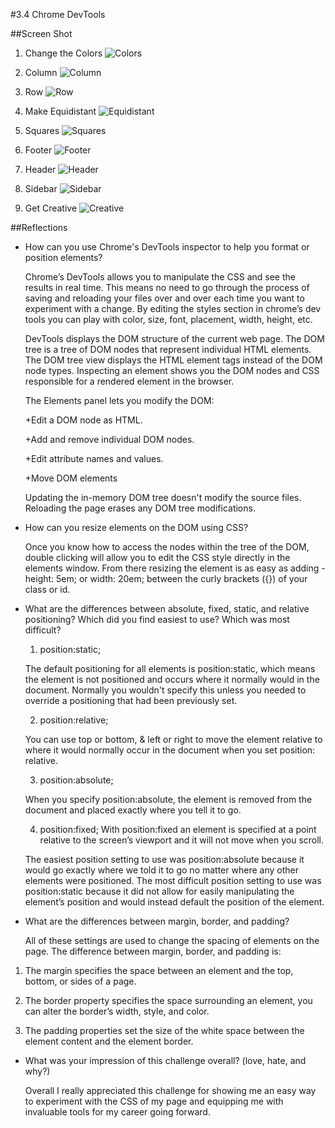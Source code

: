 #3.4 Chrome DevTools

##Screen Shot

1. Change the Colors
![Colors](./imgs/1.ChangeColors.png)

2. Column
![Column](./imgs/2.Columns.png)

3. Row
![Row](./imgs/3.Rows.png)

4. Make Equidistant
![Equidistant](./imgs/4.MakeEquidistant.png)

5. Squares
![Squares](./imgs/5.Squares.png)

6. Footer
![Footer](./imgs/6.Footer.png)

7. Header
![Header](./imgs/7.Header.png)

8. Sidebar
![Sidebar](./imgs/8.Sidebar.png)

9. Get Creative
![Creative](./imgs/9.GetCreative.png)



##Reflections

* How can you use Chrome's DevTools inspector to help you format or position elements?

  Chrome’s DevTools allows you to manipulate the CSS and see the results in real time. This means no need to go through the process of saving and reloading your files over and over each time you want to experiment with a change. By editing the styles section in chrome’s dev tools you can play with color, size, font, placement, width, height, etc.

  DevTools displays the DOM structure of the current web page. The DOM tree is a tree of DOM nodes that represent individual HTML elements. The DOM tree view displays the HTML element tags instead of the DOM node types. Inspecting an element shows you the DOM nodes and CSS responsible for a rendered element in the browser.

  The Elements panel lets you modify the DOM:

    +Edit a DOM node as HTML.

    +Add and remove individual DOM nodes.

    +Edit attribute names and values.

    +Move DOM elements

  Updating the in-memory DOM tree doesn't modify the source files. Reloading the page erases any DOM tree modifications.


* How can you resize elements on the DOM using CSS?

  Once you know how to access the nodes within the tree of the DOM, double clicking will allow you to edit the CSS style directly in the elements window. From there resizing the element is as easy as adding - height: 5em; or width: 20em; between the curly brackets ({}) of your class or id.

* What are the differences between absolute, fixed, static, and relative positioning? Which did you find easiest to use? Which was most difficult?

  1. position:static;

    The default positioning for all elements is position:static, which means the element is not positioned and occurs where it normally would in the document. Normally you wouldn't specify this unless you needed to override a positioning that had been previously set.

  2. position:relative;

    You can use top or bottom, & left or right to move the element relative to where it would normally occur in the document when you set position: relative.

  3. position:absolute;

    When you specify position:absolute, the element is removed from the document and placed exactly where you tell it to go.

  4. position:fixed;
    With position:fixed an element is specified at a point relative to the screen’s viewport and it will not move when you scroll.

  The easiest position setting to use was position:absolute because it would go exactly where we told it to go no matter where any other elements were positioned. The most difficult position setting to use was position:static because it did not allow for easily manipulating the element’s position and would instead default the position of the element.

* What are the differences between margin, border, and padding?

  All of these settings are used to change the spacing of elements on the page. The difference between margin, border, and padding is:

1. The margin specifies the space between an element and the top, bottom, or sides of a page.

2. The border property specifies the space surrounding an element, you can alter the border’s width, style, and color.

3. The padding properties set the size of the white space between the element content and the element border.

* What was your impression of this challenge overall? (love, hate, and why?)

  Overall I really appreciated this challenge for showing me an easy way to experiment with the CSS of my page and equipping me with invaluable tools for my career going forward.
